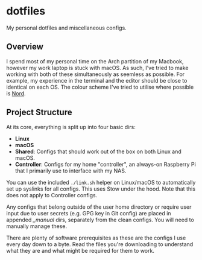 # dotfiles

My personal dotfiles and miscellaneous configs.

## Overview

I spend most of my personal time on the Arch partition of my Macbook, however my work laptop is stuck with macOS. As such, I've tried to make working with both of these simultaneously as seemless as possible. For example, my experience in the terminal and the editor should be close to identical on each OS. The colour scheme I've tried to utilise where possible is [Nord](https://www.nordtheme.com).

## Project Structure

At its core, everything is split up into four basic dirs:

- **Linux**
- **macOS**
- **Shared**: Configs that should work out of the box on both Linux and macOS.
- **Controller**: Configs for my home "controller", an always-on Raspberry Pi that I primarily use to interface with my NAS.

You can use the included `./link.sh` helper on Linux/macOS to automatically set up syslinks for all configs. This uses Stow under the hood. Note that this does not apply to Controller configs.

Any configs that belong outside of the user home directory or require user input due to user secrets (e.g. GPG key in Git config) are placed in appended *_manual* dirs, separately from the clean configs. You will need to manually manage these.

There are plenty of software prerequisites as these are the configs I use every day down to a byte. Read the files you're downloading to understand what they are and what might be required for them to work.

